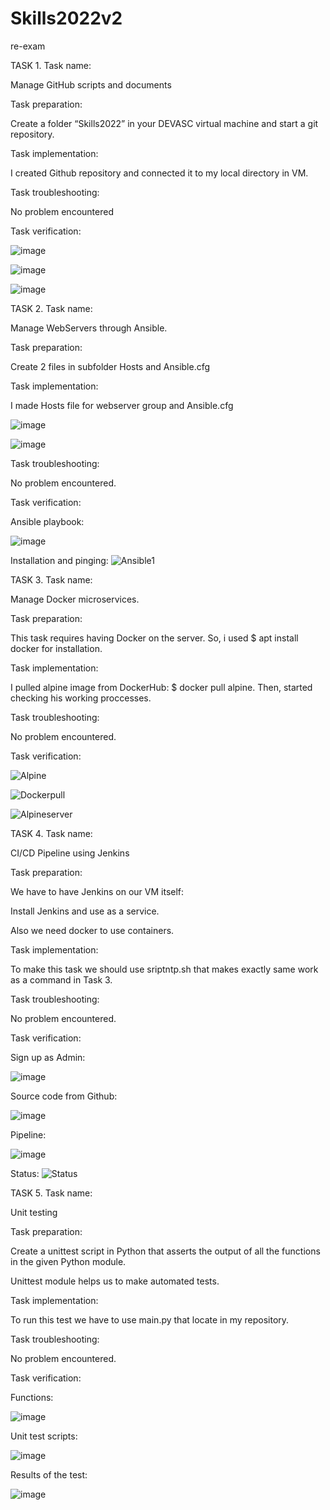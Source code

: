 # Skills2022v2
re-exam


TASK 1.
Task name:

Manage GitHub scripts and documents

Task preparation:

Create a folder “Skills2022” in your DEVASC virtual machine and start a git repository.

Task implementation:

I created Github repository and connected it to my local directory in VM.

Task troubleshooting:

No problem encountered

Task verification:

![image](https://user-images.githubusercontent.com/102242470/204347132-539e2aac-b4bf-426c-abc5-27cec4b2a9b0.png)


![image](https://user-images.githubusercontent.com/102242470/204347153-2333927d-1d5c-44a5-8f38-a68ce08a6a3b.png)


![image](https://user-images.githubusercontent.com/102242470/204347304-ef2a8cbe-3301-4591-ac57-7a32ca62efdc.png)


TASK 2.
Task name:

Manage WebServers through Ansible.

Task preparation:

Create 2 files in subfolder Hosts and Ansible.cfg

Task implementation:

I made Hosts file for webserver group and Ansible.cfg

![image](https://user-images.githubusercontent.com/102242470/204347413-64dd2f23-f0f8-4e7b-a05c-a6a16d8fec78.png)


![image](https://user-images.githubusercontent.com/102242470/204347441-b41c0527-b830-4a01-8d6e-f1380f0f5d10.png)


Task troubleshooting:

No problem encountered.

Task verification:

Ansible playbook:

![image](https://user-images.githubusercontent.com/102242470/204347503-6f6f7618-68dc-4ee7-8c1f-65583ee9e524.png)


Installation and pinging:
![Ansible1](https://user-images.githubusercontent.com/102242470/204347582-d18990da-d93f-40ff-bfab-37d5d358796d.PNG)


TASK 3.
Task name:

Manage Docker microservices.

Task preparation:

This task requires having Docker on the server. So, i used $ apt install docker for installation.

Task implementation:

I pulled alpine image from DockerHub: $ docker pull alpine. Then, started checking his working proccesses.

Task troubleshooting:

No problem encountered.

Task verification:

![Alpine](https://user-images.githubusercontent.com/102242470/204347832-f77c0de5-4e5e-4564-b03a-c572309d5466.PNG)


![Dockerpull](https://user-images.githubusercontent.com/102242470/204347944-eaaa5342-da2b-4a29-893a-8fb1755f1937.PNG)


![Alpineserver](https://user-images.githubusercontent.com/102242470/204347975-75d3d020-1596-4fd2-b908-4919bd190e9e.PNG)


TASK 4.
Task name:

CI/CD Pipeline using Jenkins

Task preparation:

We have to have Jenkins on our VM itself:

Install Jenkins and use as a service.

Also we need docker to use containers.

Task implementation:

To make this task we should use sriptntp.sh that makes exactly same work as a command in Task 3.

Task troubleshooting:

No problem encountered.

Task verification:

Sign up as Admin:

![image](https://user-images.githubusercontent.com/102242470/204348206-1b239315-8c9a-4a9f-a926-5865792937a9.png)


Source code from Github:

![image](https://user-images.githubusercontent.com/102242470/204348419-e71fd394-3334-4311-96a6-968edd39435b.png)


Pipeline:

![image](https://user-images.githubusercontent.com/102242470/204348825-5e4d56ab-7c0d-4677-9ee0-e00aafd8a2ff.png)


Status:
![Status](https://user-images.githubusercontent.com/102242470/204348660-e63ca87e-50ad-42c3-9ab4-9bc4e333c7cb.PNG)


TASK 5.
Task name:

Unit testing

Task preparation:

Create a unittest script in Python that asserts the output of all the functions in the given Python module.

Unittest module helps us to make automated tests.

Task implementation:

To run this test we have to use main.py that locate in my repository.

Task troubleshooting:

No problem encountered.

Task verification:

Functions:

![image](https://user-images.githubusercontent.com/102242470/204349018-e935f9e1-1ebb-4f74-a101-b52a033ca1e5.png)

Unit test scripts:

![image](https://user-images.githubusercontent.com/102242470/204349084-905153cb-0130-414e-b051-dfc7ef259507.png)


Results of the test:

![image](https://user-images.githubusercontent.com/102242470/204349184-649dd3b4-75f2-4ade-b0ee-d5674acadd12.png)


